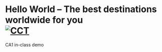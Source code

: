 # Hello World – The best destinations worldwide for you<br/>[![CCT](https://https://www.google.com/url?sa=i&source=images&cd=&ved=2ahUKEwjRlqy6zqTmAhXUoFwKHZ2kC_gQjRx6BAgBEAQ&url=https%3A%2F%2Fwww.amazon.com%2FHello-World-Travel-discovery-Wallpapers%2Fdp%2FB078JL4VGS&psig=AOvVaw1Svn7WjBgWjK2jlbMQvc7I&ust=1575845048868211)](http://amazon.com)

CA1 in-class demo

